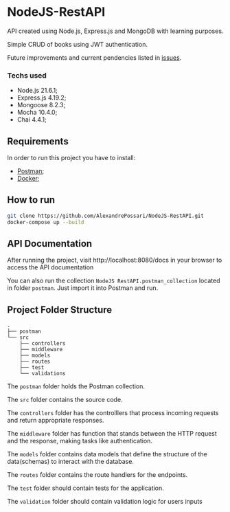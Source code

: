 # NodeJS-RestAPI

API created using Node.js, Express.js and MongoDB with learning purposes.

Simple CRUD of books using JWT authentication.

Future improvements and current pendencies listed in [issues](https://github.com/AlexandrePossari/NodeJS-RestAPI/issues).

### Techs used
- Node.js 21.6.1;
- Express.js 4.19.2;
- Mongoose 8.2.3;
- Mocha 10.4.0;
- Chai 4.4.1;

## Requirements

In order to run this project you have to install:

- [Postman](https://www.postman.com/downloads/);
- [Docker](https://docs.docker.com/get-docker/);

## How to run 

```bash
git clone https://github.com/AlexandrePossari/NodeJS-RestAPI.git
docker-compose up --build
```

## API Documentation
After running the project, visit http://localhost:8080/docs in your browser to access the API documentation

You can also run the collection `NodeJS RestAPI.postman_collection` located in folder `postman`. Just import it into Postman and run.

## Project Folder Structure
```
.
├── postman                               
└── src                                  
    ├── controllers                       
    ├── middleware                        
    ├── models                            
    ├── routes  
    ├── test                            
    └── validations                             
```

The `postman` folder holds the Postman collection.

The `src` folder contains the source code. 

The `controllers` folder has the controlllers that process incoming requests and return appropriate responses.

The `middleware` folder has function that stands between the HTTP request and the response, making tasks like authentication.

The `models` folder contains data models that define the structure of the data(schemas) to interact with the database.

The `routes` folder contains the route handlers for the endpoints.

The `test` folder should contain tests for the application.

The `validation` folder should contain validation logic for users inputs